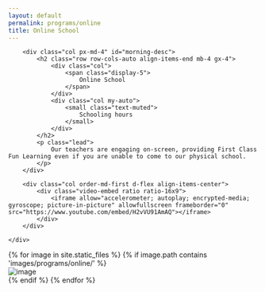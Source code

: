 ```yaml
---
layout: default
permalink: programs/online
title: Online School
---
```


<script src="https://unpkg.com/masonry-layout@4/dist/masonry.pkgd.min.js"></script>

<div class="container py-4 mb-2 col-xl-10">
    <div class="row row-cols-1 row-cols-md-2 g-4">

        <div class="col px-md-4" id="morning-desc">
            <h2 class="row row-cols-auto align-items-end mb-4 gx-4">
                <div class="col">
                    <span class="display-5">
                        Online School
                    </span>
                </div>
                <div class="col my-auto">
                    <small class="text-muted">
                        Schooling hours
                    </small>
                </div>
            </h2>
            <p class="lead">
                Our teachers are engaging on-screen, providing First Class Fun Learning even if you are unable to come to our physical school.
            </p>
        </div>

        <div class="col order-md-first d-flex align-items-center">
            <div class="video-embed ratio ratio-16x9">
                <iframe allow="accelerometer; autoplay; encrypted-media; gyroscope; picture-in-picture" allowfullscreen frameborder="0" src="https://www.youtube.com/embed/H2vVU91AmAQ"></iframe>
            </div>
        </div>

    </div>


</div>

<div class="container-fluid container-md mb-4">
    <div class="row g-2" data-masonry="{&quot;percentPosition&quot;: true }" style="position: relative; height: 690px;">
        {% for image in site.static_files %}
            {% if image.path contains 'images/programs/online/' %}
                <div class="col-sm-6 col-lg-4 col-xl-3">
                    <img src="{{ site.baseurl }}{{ image.path }}" alt="image"/>
                </div>
            {% endif %}
        {% endfor %}
    </div>
</div>